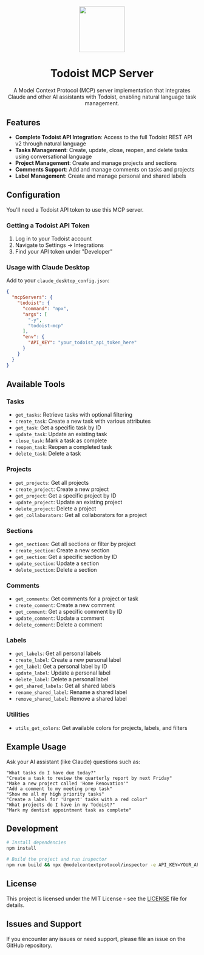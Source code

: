 <div align="center">
  <h1></h1>
  <img src="https://static-00.iconduck.com/assets.00/todoist-icon-512x512-v3a6dxo9.png" width="120"/>
  <h1>Todoist MCP Server</h1>
  <p>A Model Context Protocol (MCP) server implementation that integrates Claude and other AI assistants with Todoist, enabling natural language task management.</p>
</div>

## Features

* **Complete Todoist API Integration**: Access to the full Todoist REST API v2 through natural language
* **Tasks Management**: Create, update, close, reopen, and delete tasks using conversational language
* **Project Management**: Create and manage projects and sections
* **Comments Support**: Add and manage comments on tasks and projects
* **Label Management**: Create and manage personal and shared labels

## Configuration

You'll need a Todoist API token to use this MCP server.

### Getting a Todoist API Token

1. Log in to your Todoist account
2. Navigate to Settings → Integrations
3. Find your API token under "Developer"

### Usage with Claude Desktop

Add to your `claude_desktop_config.json`:

```json
{
  "mcpServers": {
    "todoist": {
      "command": "npx",
      "args": [
        "-y",
        "todoist-mcp"
      ],
      "env": {
        "API_KEY": "your_todoist_api_token_here"
      }
    }
  }
}
```

## Available Tools

### Tasks

- `get_tasks`: Retrieve tasks with optional filtering
- `create_task`: Create a new task with various attributes
- `get_task`: Get a specific task by ID
- `update_task`: Update an existing task
- `close_task`: Mark a task as complete
- `reopen_task`: Reopen a completed task
- `delete_task`: Delete a task

### Projects

- `get_projects`: Get all projects
- `create_project`: Create a new project
- `get_project`: Get a specific project by ID
- `update_project`: Update an existing project
- `delete_project`: Delete a project
- `get_collaborators`: Get all collaborators for a project

### Sections

- `get_sections`: Get all sections or filter by project
- `create_section`: Create a new section
- `get_section`: Get a specific section by ID
- `update_section`: Update a section
- `delete_section`: Delete a section

### Comments

- `get_comments`: Get comments for a project or task
- `create_comment`: Create a new comment
- `get_comment`: Get a specific comment by ID
- `update_comment`: Update a comment
- `delete_comment`: Delete a comment

### Labels

- `get_labels`: Get all personal labels
- `create_label`: Create a new personal label
- `get_label`: Get a personal label by ID
- `update_label`: Update a personal label
- `delete_label`: Delete a personal label
- `get_shared_labels`: Get all shared labels
- `rename_shared_label`: Rename a shared label
- `remove_shared_label`: Remove a shared label

### Utilities

- `utils_get_colors`: Get available colors for projects, labels, and filters

## Example Usage

Ask your AI assistant (like Claude) questions such as:

```
"What tasks do I have due today?"
"Create a task to review the quarterly report by next Friday"
"Make a new project called 'Home Renovation'"
"Add a comment to my meeting prep task"
"Show me all my high priority tasks"
"Create a label for 'Urgent' tasks with a red color"
"What projects do I have in my Todoist?"
"Mark my dentist appointment task as complete"
```

## Development

```bash
# Install dependencies
npm install

# Build the project and run inspector
npm run build && npx @modelcontextprotocol/inspector -e API_KEY=YOUR_API_KEY_HERE node dist/index.js
```

## License

This project is licensed under the MIT License - see the [LICENSE](LICENSE.md) file for details.

## Issues and Support

If you encounter any issues or need support, please file an issue on the GitHub repository.